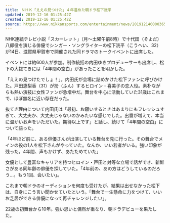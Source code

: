 ```yaml
---
title: ＮＨＫ「ええの見つけた」４年温めた朝ドラ松下洸平
updated: 2019-12-16 01:25:42Z
created: 2019-12-16 01:25:42Z
source: https://www.nikkansports.com/entertainment/news/201912140000365.html
---
```


NHK連続テレビ小説「スカーレット」（月～土曜午前8時）で十代田（そよだ）八郎役を演じる俳優でシンガー・ソングライターの松下洸平（こうへい、32）が14日、滋賀県甲賀市で開催された同ドラマのトークイベントに出席した。

イベントには約600人が参加。制作統括の内田ゆきプロデューサーも出席し、松下の大抜てきには「4年間の空白」があったことを明かした。

「ええの見つけたでしょ！」。内田氏が会場に詰めかけた松下ファンに呼びかけた。戸田恵梨香（31）が扮（ふん）するヒロイン・喜美子の恋人役。素朴ながらも熱い演技に女性ファンが急増中だ。舞台を中心に活動していた31歳はこれまで、ほぼ無名に近い存在だった。

抜てき理由について内田氏は「最初、お願いするときはあまりにもフレッシュすぎて、大丈夫か、大丈夫じゃないのかみたいな感じでした。出番が増えて、本当に温かいお声をいただいた。期待以上です」と話し、続けて「4年間の空白」について語った。

「4年ほど前に、ある俳優さんが出演している舞台を見に行った。その舞台でメインの役の1人を松下さんがやっていた。なんか、いい若者がいる。強い印象が残った。4年間、声もかけず、あたためていた」

女優として豊富なキャリアを持つヒロイン・戸田と対等な立場で話ができ、新鮮さがある同年齢の俳優を探していた。「4年前の、あの方はどうしているのだろう…。もう1回、会いたい」。

これまで朝ドラのオーディションを何度も受けたが、結果は出せなかった松下は、自身にこう言い聞かせていたという。「舞台で一生懸命に力をつけて、いいお芝居ができる俳優になって再チャレンジしたい」。

22歳の初舞台から10年。強い思いと偶然が重なり、朝ドラデビューを果たした。